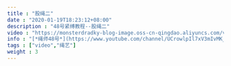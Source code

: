 ```yaml
---
title : "股绳二"
date : "2020-01-19T18:23:12+08:00"
description : "48号紧缚教程--股绳二"
video : "https://monsterdradky-blog-image.oss-cn-qingdao.aliyuncs.com/video/%E8%82%A1%E7%BB%B32.mp4"
info : "[*绳师48号*](https://www.youtube.com/channel/UCrowlpIl7xV3mIvMK_SqWLg) (2019,股绳)"
tags : ["video","绳艺"]
weight : 3
---
```

